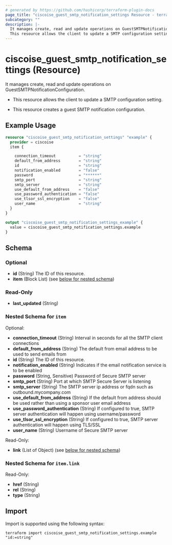 ```yaml
---
# generated by https://github.com/hashicorp/terraform-plugin-docs
page_title: "ciscoise_guest_smtp_notification_settings Resource - terraform-provider-ciscoise"
subcategory: ""
description: |-
  It manages create, read and update operations on GuestSMTPNotificationConfiguration.
  This resource allows the client to update a SMTP configuration setting.This resource creates a guest SMTP notification configuration.
---
```


# ciscoise_guest_smtp_notification_settings (Resource)

It manages create, read and update operations on GuestSMTPNotificationConfiguration.

- This resource allows the client to update a SMTP configuration setting.

- This resource creates a guest SMTP notification configuration.

## Example Usage

```terraform
resource "ciscoise_guest_smtp_notification_settings" "example" {
  provider = ciscoise
  item {

    connection_timeout          = "string"
    default_from_address        = "string"
    id                          = "string"
    notification_enabled        = "false"
    password                    = "******"
    smtp_port                   = "string"
    smtp_server                 = "string"
    use_default_from_address    = "false"
    use_password_authentication = "false"
    use_tlsor_ssl_encryption    = "false"
    user_name                   = "string"
  }
}

output "ciscoise_guest_smtp_notification_settings_example" {
  value = ciscoise_guest_smtp_notification_settings.example
}
```

<!-- schema generated by tfplugindocs -->
## Schema

### Optional

- **id** (String) The ID of this resource.
- **item** (Block List) (see [below for nested schema](#nestedblock--item))

### Read-Only

- **last_updated** (String)

<a id="nestedblock--item"></a>
### Nested Schema for `item`

Optional:

- **connection_timeout** (String) Interval in seconds for all the SMTP client connections
- **default_from_address** (String) The default from email address to be used to send emails from
- **id** (String) The ID of this resource.
- **notification_enabled** (String) Indicates if the email notification service is to be enabled
- **password** (String, Sensitive) Password of Secure SMTP server
- **smtp_port** (String) Port at which SMTP Secure Server is listening
- **smtp_server** (String) The SMTP server ip address or fqdn such as outbound.mycompany.com
- **use_default_from_address** (String) If the default from address should be used rather than using a sponsor user email address
- **use_password_authentication** (String) If configured to true, SMTP server authentication will happen using username/password
- **use_tlsor_ssl_encryption** (String) If configured to true, SMTP server authentication will happen using TLS/SSL
- **user_name** (String) Username of Secure SMTP server

Read-Only:

- **link** (List of Object) (see [below for nested schema](#nestedatt--item--link))

<a id="nestedatt--item--link"></a>
### Nested Schema for `item.link`

Read-Only:

- **href** (String)
- **rel** (String)
- **type** (String)

## Import

Import is supported using the following syntax:

```shell
terraform import ciscoise_guest_smtp_notification_settings.example "id:=string"
```
